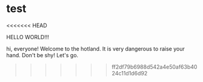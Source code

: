 # test
<<<<<<< HEAD

HELLO WORLD!!!

hi, everyone!
Welcome to the hotland.
It is very dangerous to raise your hand.
Don't be shy! Let's go.
>>>>>>> ff2df79b6988d542a4e50af63b4024c11d1d6d92
